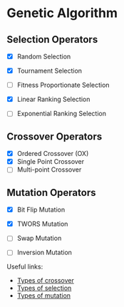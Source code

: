 # Genetic Algorithm

## Selection Operators
- [x] Random Selection
- [x] Tournament Selection
- [ ] Fitness Proportionate Selection
- [x] Linear Ranking Selection
- [ ] Exponential Ranking Selection


## Crossover Operators
- [x] Ordered Crossover (OX)
- [x] Single Point Crossover
- [ ] Multi-point Crossover

## Mutation Operators
- [x] Bit Flip Mutation
- [x] TWORS Mutation
- [ ] Swap Mutation
- [ ] Inversion Mutation


Useful links:
- [Types of crossover](https://www.linkedin.com/pulse/crossovers-genetic-algorithms-ali-karazmoodeh-tthjf/)
- [Types of selection](https://www.linkedin.com/pulse/selections-genetic-algorithms-ali-karazmoodeh-g9yyf/)
- [Types of mutation](https://www.tutorialspoint.com/genetic_algorithms/genetic_algorithms_mutation.htm)
